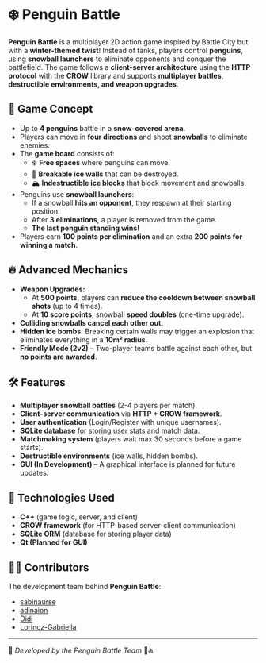 # ❄️ Penguin Battle

**Penguin Battle** is a multiplayer 2D action game inspired by Battle City but with a **winter-themed twist**! Instead of tanks, players control **penguins**, using **snowball launchers** to eliminate opponents and conquer the battlefield. The game follows a **client-server architecture** using the **HTTP protocol** with the **CROW** library and supports **multiplayer battles, destructible environments, and weapon upgrades**.

## 🐧 Game Concept

- Up to **4 penguins** battle in a **snow-covered arena**.
- Players can move in **four directions** and shoot **snowballs** to eliminate enemies.
- The **game board** consists of:
  - ❄️ **Free spaces** where penguins can move.
  - 🧱 **Breakable ice walls** that can be destroyed.
  - 🏔️ **Indestructible ice blocks** that block movement and snowballs.
- Penguins use **snowball launchers**:
  - If a snowball **hits an opponent**, they respawn at their starting position.
  - After **3 eliminations**, a player is removed from the game.
  - **The last penguin standing wins!**
- Players earn **100 points per elimination** and an extra **200 points for winning a match**.

## 🔥 Advanced Mechanics

- **Weapon Upgrades:**  
  - At **500 points**, players can **reduce the cooldown between snowball shots** (up to 4 times).  
  - At **10 score points**, snowball **speed doubles** (one-time upgrade).  
- **Colliding snowballs cancel each other out.**  
- **Hidden ice bombs:** Breaking certain walls may trigger an explosion that eliminates everything in a **10m² radius**.  
- **Friendly Mode (2v2)** – Two-player teams battle against each other, but **no points are awarded**.

## 🛠️ Features

- **Multiplayer snowball battles** (2-4 players per match).  
- **Client-server communication** via **HTTP + CROW framework**.  
- **User authentication** (Login/Register with unique usernames).  
- **SQLite database** for storing user stats and match data.  
- **Matchmaking system** (players wait max 30 seconds before a game starts).  
- **Destructible environments** (ice walls, hidden bombs).  
- **GUI (In Development)** – A graphical interface is planned for future updates.

## 📂 Technologies Used

- **C++** (game logic, server, and client)
- **CROW framework** (for HTTP-based server-client communication)
- **SQLite ORM** (database for storing player data)
- **Qt (Planned for GUI)**

## 👨‍💻 Contributors

The development team behind **Penguin Battle**:

- [sabinaurse](https://github.com/sabinaurse)
- [adinaion](https://github.com/adinaion)
- [Didi](https://github.com/ifrimdiana)
- [Lorincz-Gabriella](https://github.com/Lorincz-Gabriella)

---
📌 *Developed by the Penguin Battle Team* 🐧❄️
